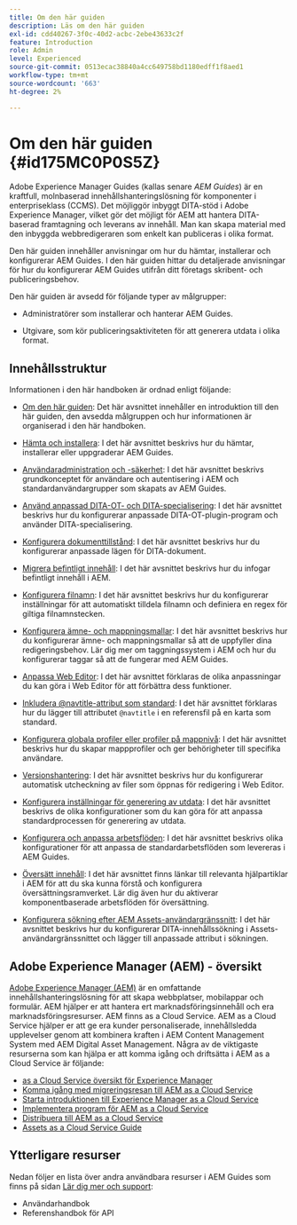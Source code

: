 ```yaml
---
title: Om den här guiden
description: Läs om den här guiden
exl-id: cdd40267-3f0c-40d2-acbc-2ebe43633c2f
feature: Introduction
role: Admin
level: Experienced
source-git-commit: 0513ecac38840a4cc649758bd1180edff1f8aed1
workflow-type: tm+mt
source-wordcount: '663'
ht-degree: 2%

---
```


# Om den här guiden {#id175MC0P0S5Z}

Adobe Experience Manager Guides \(kallas senare *AEM Guides*\) är en kraftfull, molnbaserad innehållshanteringslösning för komponenter i enterpriseklass \(CCMS\). Det möjliggör inbyggt DITA-stöd i Adobe Experience Manager, vilket gör det möjligt för AEM att hantera DITA-baserad framtagning och leverans av innehåll. Man kan skapa material med den inbyggda webbredigeraren som enkelt kan publiceras i olika format.

Den här guiden innehåller anvisningar om hur du hämtar, installerar och konfigurerar AEM Guides. I den här guiden hittar du detaljerade anvisningar för hur du konfigurerar AEM Guides utifrån ditt företags skribent- och publiceringsbehov.

Den här guiden är avsedd för följande typer av målgrupper:

- Administratörer som installerar och hanterar AEM Guides.

- Utgivare, som kör publiceringsaktiviteten för att generera utdata i olika format.


## Innehållsstruktur

Informationen i den här handboken är ordnad enligt följande:

- [Om den här guiden](#id175MC0P0S5Z): Det här avsnittet innehåller en introduktion till den här guiden, den avsedda målgruppen och hur informationen är organiserad i den här handboken.

- [Hämta och installera](download-install.md#): I det här avsnittet beskrivs hur du hämtar, installerar eller uppgraderar AEM Guides.

- [Användaradministration och -säkerhet](user-admin-sec.md#): I det här avsnittet beskrivs grundkonceptet för användare och autentisering i AEM och standardanvändargrupper som skapats av AEM Guides.

- [Använd anpassad DITA-OT- och DITA-specialisering](dita-ot-specialization.md#): I det här avsnittet beskrivs hur du konfigurerar anpassade DITA-OT-plugin-program och använder DITA-specialisering.

- [Konfigurera dokumenttillstånd](customize-doc-state.md#): I det här avsnittet beskrivs hur du konfigurerar anpassade lägen för DITA-dokument.

- [Migrera befintligt innehåll](migrate-content.md#): I det här avsnittet beskrivs hur du infogar befintligt innehåll i AEM.

- [Konfigurera filnamn](conf-file-names.md#): I det här avsnittet beskrivs hur du konfigurerar inställningar för att automatiskt tilldela filnamn och definiera en regex för giltiga filnamnstecken.

- [Konfigurera ämne- och mappningsmallar](conf-template-tags.md#): I det här avsnittet beskrivs hur du konfigurerar ämne- och mappningsmallar så att de uppfyller dina redigeringsbehov. Lär dig mer om taggningssystem i AEM och hur du konfigurerar taggar så att de fungerar med AEM Guides.

- [Anpassa Web Editor](conf-web-editor.md#): I det här avsnittet förklaras de olika anpassningar du kan göra i Web Editor för att förbättra dess funktioner.

- [Inkludera @navtitle-attribut som standard](auto-add-navtitle.md#): I det här avsnittet förklaras hur du lägger till attributet `@navtitle` i en referensfil på en karta som standard.

- [Konfigurera globala profiler eller profiler på mappnivå](conf-folder-level.md#): I det här avsnittet beskrivs hur du skapar mappprofiler och ger behörigheter till specifika användare.

- [Versionshantering](version-management.md#): I det här avsnittet beskrivs hur du konfigurerar automatisk utcheckning av filer som öppnas för redigering i Web Editor.

- [Konfigurera inställningar för generering av utdata](conf-output-generation.md#): I det här avsnittet beskrivs de olika konfigurationer som du kan göra för att anpassa standardprocessen för generering av utdata.

- [Konfigurera och anpassa arbetsflöden](customize-workflows.md#): I det här avsnittet beskrivs olika konfigurationer för att anpassa de standardarbetsflöden som levereras i AEM Guides.

- [Översätt innehåll](translation.md#): I det här avsnittet finns länkar till relevanta hjälpartiklar i AEM för att du ska kunna förstå och konfigurera översättningsramverket. Lär dig även hur du aktiverar komponentbaserade arbetsflöden för översättning.

- [Konfigurera sökning efter AEM Assets-användargränssnitt](conf-dita-search.md#): I det här avsnittet beskrivs hur du konfigurerar DITA-innehållssökning i Assets-användargränssnittet och lägger till anpassade attribut i sökningen.


## Adobe Experience Manager \(AEM\) - översikt

[Adobe Experience Manager \(AEM\)](https://business.adobe.com/products/experience-manager/adobe-experience-manager.html) är en omfattande innehållshanteringslösning för att skapa webbplatser, mobilappar och formulär. AEM hjälper er att hantera ert marknadsföringsinnehåll och era marknadsföringsresurser. AEM finns as a Cloud Service. AEM as a Cloud Service hjälper er att ge era kunder personaliserade, innehållsledda upplevelser genom att kombinera kraften i AEM Content Management System med AEM Digital Asset Management. Några av de viktigaste resurserna som kan hjälpa er att komma igång och driftsätta i AEM as a Cloud Service är följande:

- [as a Cloud Service översikt för Experience Manager](https://experienceleague.adobe.com/docs/experience-manager-cloud-service/content/home.html?lang=sv-SE)
- [Komma igång med migreringsresan till AEM as a Cloud Service](https://experienceleague.adobe.com/docs/experience-manager-cloud-service/content/migration-journey/getting-started.html?lang=sv-SE)
- [Starta introduktionen till Experience Manager as a Cloud Service](https://experienceleague.adobe.com/docs/experience-manager-cloud-service/content/onboarding/home.html?lang=sv-SEhttps://experienceleague.adobe.com/docs/experience-manager-cloud-service/moving/home.html?lang=en)
- [Implementera program för AEM as a Cloud Service](https://experienceleague.adobe.com/docs/experience-manager-cloud-service/implementing/home.html?lang=sv-SE)
- [Distribuera till AEM as a Cloud Service](https://experienceleague.adobe.com/docs/experience-manager-cloud-service/content/implementing/deploying/overview.html?lang=sv-SE)
- [Assets as a Cloud Service Guide](https://experienceleague.adobe.com/docs/experience-manager-cloud-service/content/assets/home.html?lang=sv-SE)

## Ytterligare resurser

Nedan följer en lista över andra användbara resurser i AEM Guides som finns på sidan [Lär dig mer och support](https://helpx.adobe.com/se/support/xml-documentation-for-experience-manager.html):

- Användarhandbok
- Referenshandbok för API
